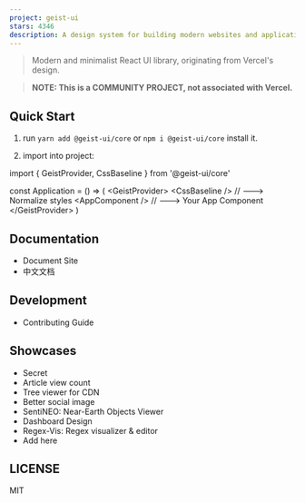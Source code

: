```yaml
---
project: geist-ui
stars: 4346
description: A design system for building modern websites and applications.
---
```


> Modern and minimalist React UI library, originating from Vercel's design.

> **NOTE: This is a COMMUNITY PROJECT, not associated with Vercel.**

  

Quick Start
-----------

1.  run `yarn add @geist-ui/core` or `npm i @geist-ui/core` install it.
    
2.  import into project:
    

import { GeistProvider, CssBaseline } from '@geist-ui/core'

const Application \= () \=> (
  <GeistProvider\>
    <CssBaseline /\> // ---> Normalize styles
    <AppComponent /\> // ---> Your App Component
  </GeistProvider\>
)

Documentation
-------------

-   Document Site
-   中文文档

Development
-----------

-   Contributing Guide

Showcases
---------

-   Secret
-   Article view count
-   Tree viewer for CDN
-   Better social image
-   SentiNEO: Near-Earth Objects Viewer
-   Dashboard Design
-   Regex-Vis: Regex visualizer & editor
-   Add here

LICENSE
-------

MIT
